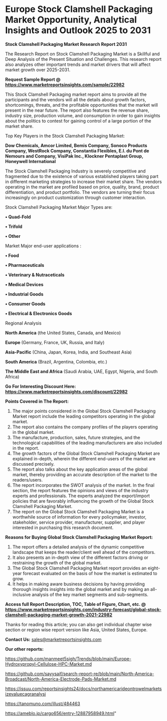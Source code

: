 # Europe Stock Clamshell Packaging Market Opportunity, Analytical Insights and Outlook 2025 to 2031

<strong>Stock Clamshell Packaging Market Research Report 2031</strong>

The Research Report on Stock Clamshell Packaging Market is a Skillful and Deep Analysis of the Present Situation and Challenges. This research report also analyzes other important trends and market drivers that will affect market growth over 2025-2031.

<strong>Request Sample Report @ <a href=https://www.marketreportsinsights.com/sample/22982>https://www.marketreportsinsights.com/sample/22982</a></strong>

This Stock Clamshell Packaging market report aims to provide all the participants and the vendors will all the details about growth factors, shortcomings, threats, and the profitable opportunities that the market will present in the near future. The report also features the revenue share, industry size, production volume, and consumption in order to gain insights about the politics to contest for gaining control of a large portion of the market share.

Top Key Players in the Stock Clamshell Packaging Market:

<strong>Dow Chemicals, Amcor Limited, Bemis Company, Sonoco Products Company, WestRock Company, Constantia Flexibles, E.I. du Pont de Nemours and Company, VisiPak Inc., Klockner Pentaplast Group, Honeywell International</strong>

The Stock Clamshell Packaging Industry is severely competitive and fragmented due to the existence of various established players taking part in different marketing strategies to increase their market share. The vendors operating in the market are profiled based on price, quality, brand, product differentiation, and product portfolio. The vendors are turning their focus increasingly on product customization through customer interaction.

Stock Clamshell Packaging Market Major Types are:

<strong>• Quad-Fold

• Trifold

• Other</strong>

Market Major end-user applications :

<strong>• Food

• Pharmaceuticals

• Veterinary & Nutraceticals

• Medical Devices

• Industrial Goods

• Consumer Goods

• Electrical & Electronics Goods</strong>

Regional Analysis

</u><strong><b>North America</b></strong> (the United States, Canada, and Mexico)

<strong><b>Europe </b></strong>(Germany, France, UK, Russia, and Italy)

<strong><b>Asia-Pacific</b></strong> (China, Japan, Korea, India, and Southeast Asia)

<strong><b>South America</b></strong> (Brazil, Argentina, Colombia, etc.)

<strong><b>The Middle East and Africa</b></strong> (Saudi Arabia, UAE, Egypt, Nigeria, and South Africa)

<strong>Go For Interesting Discount Here: <a href=https://www.marketreportsinsights.com/discount/22982>https://www.marketreportsinsights.com/discount/22982</a></strong>

<strong>Points Covered in The Report:</strong>
<ol>
  <li>The major points considered in the Global Stock Clamshell Packaging Market report include the leading competitors operating in the global market.</li>
  <li>The report also contains the company profiles of the players operating in the global market.</li>
  <li>The manufacture, production, sales, future strategies, and the technological capabilities of the leading manufacturers are also included in the report.</li>
  <li>The growth factors of the Global Stock Clamshell Packaging Market are explained in-depth, wherein the different end-users of the market are discussed precisely.</li>
  <li>The report also talks about the key application areas of the global market, thereby providing an accurate description of the market to the readers/users.</li>
  <li>The report incorporates the SWOT analysis of the market. In the final section, the report features the opinions and views of the industry experts and professionals. The experts analyzed the export/import policies that are favorably influencing the growth of the Global Stock Clamshell Packaging Market.</li>
  <li>The report on the Global Stock Clamshell Packaging Market is a worthwhile source of information for every policymaker, investor, stakeholder, service provider, manufacturer, supplier, and player interested in purchasing this research document.</li>
</ol>
<strong>Reasons for Buying Global Stock Clamshell Packaging Market Report:</strong>

<ol>
  <li>The report offers a detailed analysis of the dynamic competitive landscape that keeps the reader/client well ahead of the competitors.</li>
  <li>It also presents an in-depth view of the different factors driving or restraining the growth of the global market.</li>
  <li>The Global Stock Clamshell Packaging Market report provides an eight-year forecast evaluated on the basis of how the market is estimated to grow.</li>
  <li>It helps in making aware business decisions by having providing thorough insights insights into the global market and by making an all-inclusive analysis of the key market segments and sub-segments.</li>
</ol>
<strong>Access full Report Description, TOC, Table of Figure, Chart, etc. @ <a href=https://www.marketreportsinsights.com/industry-forecast/global-stock-clamshell-packaging-market-growth-2021-22982>https://www.marketreportsinsights.com/industry-forecast/global-stock-clamshell-packaging-market-growth-2021-22982</a></strong>


Thanks for reading this article; you can also get individual chapter wise section or region wise report version like Asia, United States, Europe.

<strong>Contact Us:</strong>
sales@marketreportsinsights.com

<strong>Our other reports:</strong>

<a href=https://github.com/manmeet5sigh/Trends/blob/main/Europe-Hydroxypropyl-Cellulose-HPC-Market.md>https://github.com/manmeet5sigh/Trends/blob/main/Europe-Hydroxypropyl-Cellulose-HPC-Market.md</a>

<a href=https://github.com/sayysaif/search-report-re/blob/main/North-America-Broadcast/North-America-Electrode-Pads-Market.md>https://github.com/sayysaif/search-report-re/blob/main/North-America-Broadcast/North-America-Electrode-Pads-Market.md</a>

<a href=https://issuu.com/reportsinsights24/docs/northamericarideontrowelmarketsizevaluecagranalysi>https://issuu.com/reportsinsights24/docs/northamericarideontrowelmarketsizevaluecagranalysi</a>

<a href=https://tanomuno.com/illust/484463>https://tanomuno.com/illust/484463</a>

<a href=https://ameblo.jp/cargo656/entry-12887958949.html>https://ameblo.jp/cargo656/entry-12887958949.html</a>"
